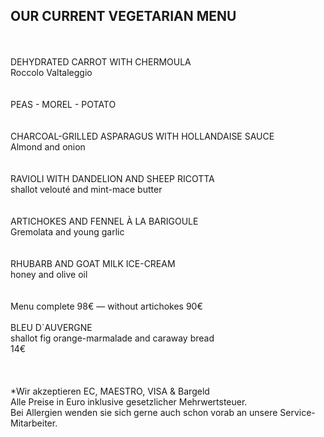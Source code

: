 ## OUR CURRENT VEGETARIAN MENU
<br/>
<br>
DEHYDRATED CARROT WITH CHERMOULA<br>
Roccolo Valtaleggio<br>
<br>
<br>
PEAS - MOREL - POTATO<br>
<br>
<br>
CHARCOAL-GRILLED ASPARAGUS WITH HOLLANDAISE SAUCE<br>
Almond and onion<br>
<br>
<br>
RAVIOLI WITH DANDELION AND SHEEP RICOTTA<br>
shallot velouté and mint-mace butter<br>
<br>
<br>
ARTICHOKES AND FENNEL À LA BARIGOULE<br>
Gremolata and young garlic<br>
<br>
<br>
RHUBARB AND GOAT MILK ICE-CREAM<br>
honey and olive oil<br>
<br>
<br>
Menu complete 98€ — without artichokes 90€<br>
<br>
BLEU D`AUVERGNE<br>
shallot fig orange-marmalade and caraway bread<br>
14€<br>

<br>
<br>
<br>
*Wir akzeptieren EC, MAESTRO, VISA & Bargeld<br>
Alle Preise in Euro inklusive gesetzlicher Mehrwertsteuer.<br>
Bei Allergien wenden sie sich gerne auch schon vorab an unsere Service-Mitarbeiter.<br>

